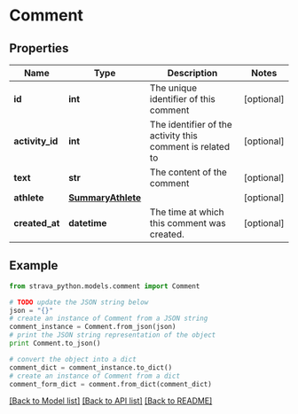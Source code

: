 # Comment


## Properties
Name | Type | Description | Notes
------------ | ------------- | ------------- | -------------
**id** | **int** | The unique identifier of this comment | [optional] 
**activity_id** | **int** | The identifier of the activity this comment is related to | [optional] 
**text** | **str** | The content of the comment | [optional] 
**athlete** | [**SummaryAthlete**](SummaryAthlete.md) |  | [optional] 
**created_at** | **datetime** | The time at which this comment was created. | [optional] 

## Example

```python
from strava_python.models.comment import Comment

# TODO update the JSON string below
json = "{}"
# create an instance of Comment from a JSON string
comment_instance = Comment.from_json(json)
# print the JSON string representation of the object
print Comment.to_json()

# convert the object into a dict
comment_dict = comment_instance.to_dict()
# create an instance of Comment from a dict
comment_form_dict = comment.from_dict(comment_dict)
```
[[Back to Model list]](../README.md#documentation-for-models) [[Back to API list]](../README.md#documentation-for-api-endpoints) [[Back to README]](../README.md)


